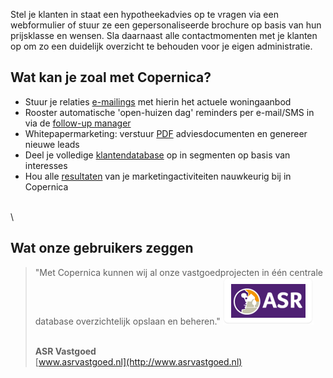 Stel je klanten in staat een hypotheekadvies op te vragen via een
webformulier of stuur ze een gepersonaliseerde brochure op basis van hun
prijsklasse en wensen. Sla daarnaast alle contactmomenten met je klanten
op om zo een duidelijk overzicht te behouden voor je eigen
administratie.

Wat kan je zoal met Copernica?
------------------------------

-   Stuur je relaties
    [e-mailings](http://www.copernica.com/nl/functies/e-mailings "E-mailings")
    met hierin het actuele woningaanbod
-   Rooster automatische 'open-huizen dag' reminders per e-mail/SMS in
    via de [follow-up
    manager](http://www.copernica.com/nl/functies/e-mailings/automatiseer-je-campagnes "Automatiseer je campagnes")
-   Whitepapermarketing: verstuur
    [PDF](http://www.copernica.com/nl/functies/print/maak-een-gepersonaliseerd-pdf-document "PDF")
    adviesdocumenten en genereer nieuwe leads
-   Deel je volledige
    [klantendatabase](http://www.copernica.com/nl/functies/profielen/maak-je-eigen-database "Maak je eigen database")
    op in segmenten op basis van interesses
-   Hou alle
    [resultaten](http://www.copernica.com/nl/functies/e-mailings/bekijk-gedetailleerde-e-mailstatistieken "Bekijk gedetailleerde e-mailstatistieken")
    van je marketingactiviteiten nauwkeurig bij in Copernica

\
\

Wat onze gebruikers zeggen
--------------------------

> "Met Copernica kunnen wij al onze vastgoedprojecten in één centrale
> database overzichtelijk opslaan en beheren." ![](../images/asr.png)
>
> \
> **ASR Vastgoed**\
> [www.asrvastgoed.nl](http://www.asrvastgoed.nl)

